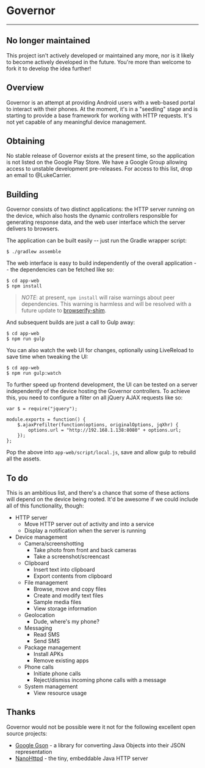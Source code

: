 Governor
========

* * *

No longer maintained
--------------------

This project isn't actively developed or maintained any more, nor is it likely to become
actively developed in the future. You're more than welcome to fork it to develop the idea
further!

Overview
--------

Governor is an attempt at providing Android users with a web-based portal to interact with their
phones. At the moment, it's in a "seedling" stage and is starting to provide a base framework for
working with HTTP requests. It's not yet capable of any meaningful device management.

Obtaining
---------

No stable release of Governor exists at the present time, so the application is not listed on the
Google Play Store. We have a Google Group allowing access to unstable development pre-releases. For
access to this list, drop an email to @LukeCarrier.

Building
--------

Governor consists of two distinct applications: the HTTP server running on the device, which also
hosts the dynamic controllers responsible for generating response data, and the web user interface
which the server delivers to browsers.

The application can be built easily -- just run the Gradle wrapper script:

    $ ./gradlew assemble

The web interface is easy to build independently of the overall application -- the dependencies can
be fetched like so:

    $ cd app-web
    $ npm install

> *NOTE*: at present, ```npm install``` will raise warnings about peer dependencies. This warning is
> harmless and will be resolved with a future update to
> [browserify-shim](https://github.com/thlorenz/browserify-shim).

And subsequent builds are just a call to Gulp away:

    $ cd app-web
    $ npm run gulp

You can also watch the web UI for changes, optionally using LiveReload to save time when tweaking
the UI:

    $ cd app-web
    $ npm run gulp:watch

To further speed up frontend development, the UI can be tested on a server independently of the
device hosting the Governor controllers. To achieve this, you need to configure a filter on all
jQuery AJAX requests like so:

    var $ = require("jquery");

    module.exports = function() {
        $.ajaxPrefilter(function(options, originalOptions, jqXhr) {
            options.url = "http://192.168.1.138:8080" + options.url;
        });
    };

Pop the above into ```app-web/script/local.js```, save and allow gulp to rebuild all the assets.

To do
-----

This is an ambitious list, and there's a chance that some of these actions will depend on the device
being rooted. It'd be awesome if we could include all of this functionality, though:

* HTTP server
    * Move HTTP server out of activity and into a service
    * Display a notification when the server is running
* Device management
    * Camera/screenshotting
        * Take photo from front and back cameras
        * Take a screenshot/screencast
    * Clipboard
        * Insert text into clipboard
        * Export contents from clipboard
    * File management
        * Browse, move and copy files
        * Create and modify text files
        * Sample media files
        * View storage information
    * Geolocation
        * Dude, where's my phone?
    * Messaging
        * Read SMS
        * Send SMS
    * Package management
        * Install APKs
        * Remove existing apps
    * Phone calls
        * Initiate phone calls
        * Reject/dismiss incoming phone calls with a message
    * System management
        * View resource usage

Thanks
------

Governor would not be possible were it not for the following excellent open source projects:

* [Google Gson](https://code.google.com/p/google-gson/) - a library for converting Java Objects into
  their JSON representation
* [NanoHttpd](https://github.com/NanoHttpd/nanohttpd) - the tiny, embeddable Java HTTP server
